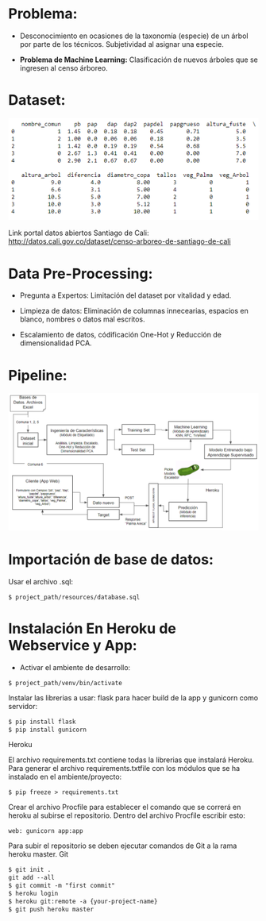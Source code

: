 # Problema:

- Desconocimiento en ocasiones de la taxonomía (especie) de un árbol por parte de los técnicos. Subjetividad al asignar una especie.

- **Problema de Machine Learning:** Clasificación de nuevos árboles que se ingresen al censo árboreo.

# Dataset:

![](https://raw.githubusercontent.com/orejuelajd/tree_species_classification/master/resources/readme/dataset.PNG)

Link portal datos abiertos Santiago de Cali: http://datos.cali.gov.co/dataset/censo-arboreo-de-santiago-de-cali

# Data Pre-Processing:

- Pregunta a Expertos: Limitación del dataset por vitalidad y edad.

- Limpieza de datos: Eliminación de columnas innecearias, espacios en blanco, nombres o datos mal escritos.

- Escalamiento de datos, códificación One-Hot y Reducción de dimensionalidad PCA.

# Pipeline:

![](https://raw.githubusercontent.com/orejuelajd/tree_species_classification/master/resources/readme/pipeline.PNG)

# Importación de base de datos:

Usar el archivo .sql:

```
$ project_path/resources/database.sql
```

# Instalación En Heroku de Webservice y App:

- Activar el ambiente de desarrollo:

```
$ project_path/venv/bin/activate
```

Instalar las librerias a usar: flask para hacer build de la app y gunicorn como servidor:

```
$ pip install flask
$ pip install gunicorn
```

Heroku

El archivo requirements.txt contiene todas la librerias que instalará Heroku. Para generar el 
archivo requirements.txtfile con los módulos que se ha instalado en el ambiente/proyecto:

```
$ pip freeze > requirements.txt
```

Crear el archivo Procfile para establecer el comando que se correrá en heroku al subirse el repositorio.
Dentro del archivo Procfile escribir esto:

```
web: gunicorn app:app
```

Para subir el repositorio se deben ejecutar comandos de Git a la rama heroku master.
Git

```
$ git init .
git add --all
$ git commit -m "first commit"
$ heroku login
$ heroku git:remote -a {your-project-name}
$ git push heroku master
```